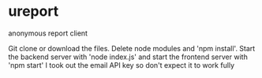 # ureport
anonymous report client

Git clone or download the files. Delete node modules and 'npm install'. 
Start the backend server with 'node index.js' and start the frontend server with 'npm start'
I took out the email API key so don't expect it to work fully
